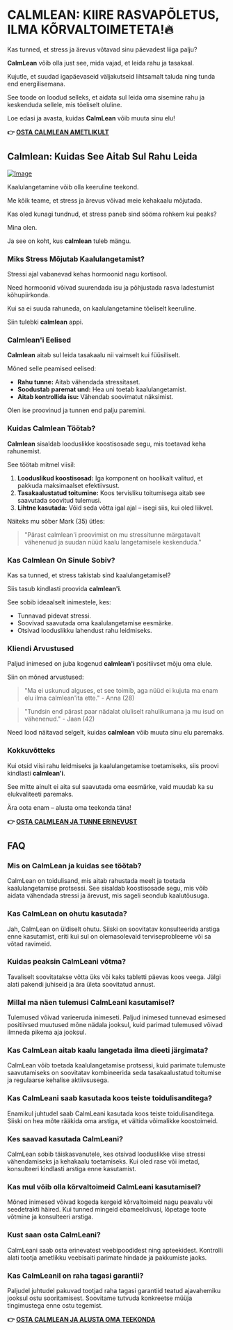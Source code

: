 # CALMLEAN: KIIRE RASVAPÕLETUS, ILMA KÕRVALTOIMETETA!🔥

Kas tunned, et stress ja ärevus võtavad sinu päevadest liiga palju? 

**CalmLean** võib olla just see, mida vajad, et leida rahu ja tasakaal. 

Kujutle, et suudad igapäevaseid väljakutseid lihtsamalt taluda ning tunda end energilisemana. 

See toode on loodud selleks, et aidata sul leida oma sisemine rahu ja keskenduda sellele, mis tõeliselt oluline. 

Loe edasi ja avasta, kuidas **CalmLean** võib muuta sinu elu!



**👉 [OSTA CALMLEAN AMETLIKULT](https://gchaffi.com/Gtd5ifV3)**

## Calmlean: Kuidas See Aitab Sul Rahu Leida

[![Image](https://www2.sellhealth.com/238/calmlean_5_1.jpg)](https://gchaffi.com/Gtd5ifV3)

Kaalulangetamine võib olla keeruline teekond. 

Me kõik teame, et stress ja ärevus võivad meie kehakaalu mõjutada. 

Kas oled kunagi tundnud, et stress paneb sind sööma rohkem kui peaks? 

Mina olen.

Ja see on koht, kus **calmlean** tuleb mängu.

### Miks Stress Mõjutab Kaalulangetamist?

Stressi ajal vabanevad kehas hormoonid nagu kortisool. 

Need hormoonid võivad suurendada isu ja põhjustada rasva ladestumist kõhupiirkonda.

Kui sa ei suuda rahuneda, on kaalulangetamine tõeliselt keeruline.

Siin tulebki **calmlean** appi.

### Calmlean'i Eelised

**Calmlean** aitab sul leida tasakaalu nii vaimselt kui füüsiliselt. 

Mõned selle peamised eelised:

- **Rahu tunne:** Aitab vähendada stressitaset.
- **Soodustab paremat und:** Hea uni toetab kaalulangetamist.
- **Aitab kontrollida isu:** Vähendab soovimatut näksimist.

Olen ise proovinud ja tunnen end palju paremini. 

### Kuidas Calmlean Töötab?

**Calmlean** sisaldab looduslikke koostisosade segu, mis toetavad keha rahunemist. 

See töötab mitmel viisil:

1. **Looduslikud koostisosad:** Iga komponent on hoolikalt valitud, et pakkuda maksimaalset efektiivsust.
2. **Tasakaalustatud toitumine:** Koos tervisliku toitumisega aitab see saavutada soovitud tulemusi.
3. **Lihtne kasutada:** Võid seda võtta igal ajal – isegi siis, kui oled liikvel.

Näiteks mu sõber Mark (35) ütles:

> "Pärast calmlean'i proovimist on mu stressitunne märgatavalt vähenenud ja suudan nüüd kaalu langetamisele keskenduda."

### Kas Calmlean On Sinule Sobiv?

Kas sa tunned, et stress takistab sind kaalulangetamisel? 

Siis tasub kindlasti proovida **calmlean'i**.

See sobib ideaalselt inimestele, kes:

- Tunnavad pidevat stressi.
- Soovivad saavutada oma kaalulangetamise eesmärke.
- Otsivad looduslikku lahendust rahu leidmiseks.

### Kliendi Arvustused

Paljud inimesed on juba kogenud **calmlean'i** positiivset mõju oma elule. 

Siin on mõned arvustused:

> "Ma ei uskunud alguses, et see toimib, aga nüüd ei kujuta ma enam elu ilma calmlean'ita ette." - Anna (28)

> "Tundsin end pärast paar nädalat oluliselt rahulikumana ja mu isud on vähenenud." - Jaan (42)

Need lood näitavad selgelt, kuidas **calmlean** võib muuta sinu elu paremaks.

### Kokkuvõtteks

Kui otsid viisi rahu leidmiseks ja kaalulangetamise toetamiseks, siis proovi kindlasti **calmlean'i**. 

See mitte ainult ei aita sul saavutada oma eesmärke, vaid muudab ka su elukvaliteeti paremaks. 

Ära oota enam – alusta oma teekonda täna!



**👉 [OSTA CALMLEAN JA TUNNE ERINEVUST](https://gchaffi.com/Gtd5ifV3)**

## FAQ

### Mis on CalmLean ja kuidas see töötab?
CalmLean on toidulisand, mis aitab rahustada meelt ja toetada kaalulangetamise protsessi. See sisaldab koostisosade segu, mis võib aidata vähendada stressi ja ärevust, mis sageli seondub kaalutõusuga.

### Kas CalmLean on ohutu kasutada?
Jah, CalmLean on üldiselt ohutu. Siiski on soovitatav konsulteerida arstiga enne kasutamist, eriti kui sul on olemasolevaid terviseprobleeme või sa võtad ravimeid.

### Kuidas peaksin CalmLeani võtma?
Tavaliselt soovitatakse võtta üks või kaks tabletti päevas koos veega. Jälgi alati pakendi juhiseid ja ära ületa soovitatud annust.

### Millal ma näen tulemusi CalmLeani kasutamisel?
Tulemused võivad varieeruda inimeseti. Paljud inimesed tunnevad esimesed positiivsed muutused mõne nädala jooksul, kuid parimad tulemused võivad ilmneda pikema aja jooksul.

### Kas CalmLean aitab kaalu langetada ilma dieeti järgimata?
CalmLean võib toetada kaalulangetamise protsessi, kuid parimate tulemuste saavutamiseks on soovitatav kombineerida seda tasakaalustatud toitumise ja regulaarse kehalise aktiivsusega.

### Kas CalmLeani saab kasutada koos teiste toidulisanditega?
Enamikul juhtudel saab CalmLeani kasutada koos teiste toidulisanditega. Siiski on hea mõte rääkida oma arstiga, et vältida võimalikke koostoimeid.

### Kes saavad kasutada CalmLeani?
CalmLean sobib täiskasvanutele, kes otsivad looduslikke viise stressi vähendamiseks ja kehakaalu toetamiseks. Kui oled rase või imetad, konsulteeri kindlasti arstiga enne kasutamist.

### Kas mul võib olla kõrvaltoimeid CalmLeani kasutamisel?
Mõned inimesed võivad kogeda kergeid kõrvaltoimeid nagu peavalu või seedetrakti häired. Kui tunned mingeid ebameeldivusi, lõpetage toote võtmine ja konsulteeri arstiga.

### Kust saan osta CalmLeani?
CalmLeani saab osta erinevatest veebipoodidest ning apteekidest. Kontrolli alati tootja ametlikku veebisaiti parimate hindade ja pakkumiste jaoks.

### Kas CalmLeanil on raha tagasi garantii?
Paljudel juhtudel pakuvad tootjad raha tagasi garantiid teatud ajavahemiku jooksul ostu sooritamisest. Soovitame tutvuda konkreetse müüja tingimustega enne ostu tegemist.



**👉 [OSTA CALMLEAN JA ALUSTA OMA TEEKONDA](https://gchaffi.com/Gtd5ifV3)**